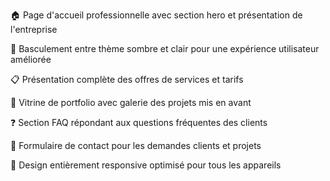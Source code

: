 🏠 Page d'accueil professionnelle avec section hero et présentation de l'entreprise

🌙 Basculement entre thème sombre et clair pour une expérience utilisateur améliorée

📋 Présentation complète des offres de services et tarifs

💼 Vitrine de portfolio avec galerie des projets mis en avant

❓ Section FAQ répondant aux questions fréquentes des clients

📧 Formulaire de contact pour les demandes clients et projets

📱 Design entièrement responsive optimisé pour tous les appareils
